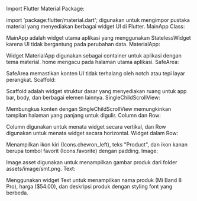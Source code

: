 Import Flutter Material Package:

import 'package:flutter/material.dart'; digunakan untuk mengimpor pustaka material yang menyediakan berbagai widget UI di Flutter.
MainApp Class:

MainApp adalah widget utama aplikasi yang menggunakan StatelessWidget karena UI tidak bergantung pada perubahan data.
MaterialApp:

Widget MaterialApp digunakan sebagai container untuk aplikasi dengan tema material. home mengacu pada halaman utama aplikasi.
SafeArea:

SafeArea memastikan konten UI tidak terhalang oleh notch atau tepi layar perangkat.
Scaffold:

Scaffold adalah widget struktur dasar yang menyediakan ruang untuk app bar, body, dan berbagai elemen lainnya.
SingleChildScrollView:

Membungkus konten dengan SingleChildScrollView memungkinkan tampilan halaman yang panjang untuk digulir.
Column dan Row:

Column digunakan untuk menata widget secara vertikal, dan Row digunakan untuk menata widget secara horizontal.
Widget dalam Row:

Menampilkan ikon kiri (Icons.chevron_left), teks "Product", dan ikon kanan berupa tombol favorit (Icons.favorite) dengan padding.
Image:

Image.asset digunakan untuk menampilkan gambar produk dari folder assets/image/smt.png.
Text:

Menggunakan widget Text untuk menampilkan nama produk (Mi Band 8 Pro), harga (\$54.00), dan deskripsi produk dengan styling font yang berbeda.
